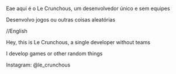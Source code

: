Eae aqui é o Le Crunchous, um desenvolvedor único e sem equipes

Desenvolvo jogos ou outras coisas aleatórias

//English

Hey, this is Le Crunchous, a single developer without teams

I develop games or other random things

Instagram: @le_crunchous
